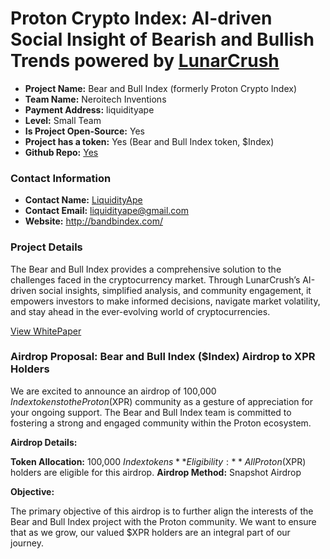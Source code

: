 # Proton Crypto Index: AI-driven Social Insight of Bearish and Bullish Trends powered by [LunarCrush](https://lunarcrush.com/)

- **Project Name:** Bear and Bull Index (formerly Proton Crypto Index)
- **Team Name:** Neroitech Inventions
- **Payment Address:** liquidityape
- **Level:** Small Team
- **Is Project Open-Source:** Yes
- **Project has a token:** Yes (Bear and Bull Index token, $Index)
- **Github Repo:** [Yes](https://github.com/LiquidityApe/BandBindex)

### Contact Information

- **Contact Name:** [LiquidityApe](https://twitter.com/LiquidityApe)
- **Contact Email:** liquidityape@gmail.com
- **Website:** http://bandbindex.com/

### Project Details

The Bear and Bull Index provides a comprehensive solution to the challenges faced in the cryptocurrency market. Through LunarCrush’s AI-driven social insights, simplified analysis, and community engagement, it empowers investors to make informed decisions, navigate market volatility, and stay ahead in the ever-evolving world of cryptocurrencies.

[View WhitePaper](https://bandbindex.gitbook.io/bandbindex-2.0-whitepaper)

### Airdrop Proposal: Bear and Bull Index ($Index) Airdrop to XPR Holders

We are excited to announce an airdrop of 100,000 $Index tokens to the Proton ($XPR) community as a gesture of appreciation for your ongoing support. The Bear and Bull Index team is committed to fostering a strong and engaged community within the Proton ecosystem.

**Airdrop Details:**

**Token Allocation:** 100,000 $Index tokens
**Eligibility:** All Proton ($XPR) holders are eligible for this airdrop.
**Airdrop Method:** Snapshot Airdrop

**Objective:**

The primary objective of this airdrop is to further align the interests of the Bear and Bull Index project with the Proton community. We want to ensure that as we grow, our valued $XPR holders are an integral part of our journey.
